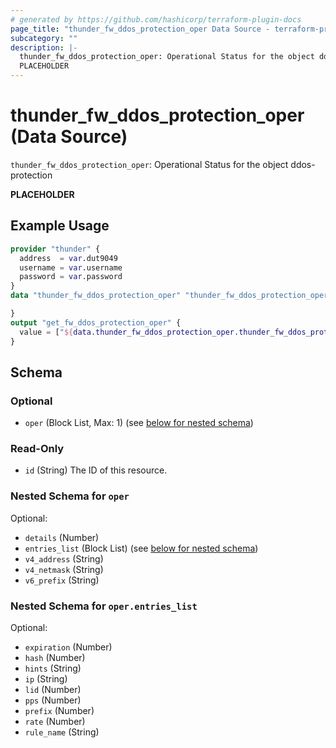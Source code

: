 ```yaml
---
# generated by https://github.com/hashicorp/terraform-plugin-docs
page_title: "thunder_fw_ddos_protection_oper Data Source - terraform-provider-thunder"
subcategory: ""
description: |-
  thunder_fw_ddos_protection_oper: Operational Status for the object ddos-protection
  PLACEHOLDER
---
```


# thunder_fw_ddos_protection_oper (Data Source)

`thunder_fw_ddos_protection_oper`: Operational Status for the object ddos-protection

__PLACEHOLDER__

## Example Usage

```terraform
provider "thunder" {
  address  = var.dut9049
  username = var.username
  password = var.password
}
data "thunder_fw_ddos_protection_oper" "thunder_fw_ddos_protection_oper" {

}
output "get_fw_ddos_protection_oper" {
  value = ["${data.thunder_fw_ddos_protection_oper.thunder_fw_ddos_protection_oper}"]
}
```

<!-- schema generated by tfplugindocs -->
## Schema

### Optional

- `oper` (Block List, Max: 1) (see [below for nested schema](#nestedblock--oper))

### Read-Only

- `id` (String) The ID of this resource.

<a id="nestedblock--oper"></a>
### Nested Schema for `oper`

Optional:

- `details` (Number)
- `entries_list` (Block List) (see [below for nested schema](#nestedblock--oper--entries_list))
- `v4_address` (String)
- `v4_netmask` (String)
- `v6_prefix` (String)

<a id="nestedblock--oper--entries_list"></a>
### Nested Schema for `oper.entries_list`

Optional:

- `expiration` (Number)
- `hash` (Number)
- `hints` (String)
- `ip` (String)
- `lid` (Number)
- `pps` (Number)
- `prefix` (Number)
- `rate` (Number)
- `rule_name` (String)



